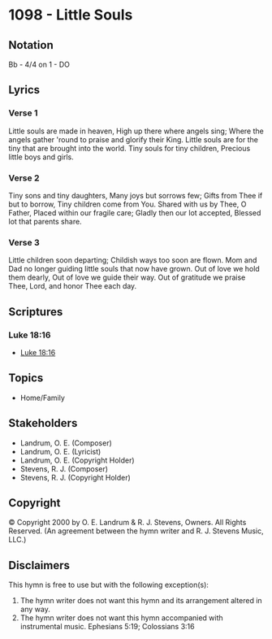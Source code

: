 # 1098 - Little Souls

## Notation

Bb - 4/4 on 1 - DO

## Lyrics

### Verse 1

Little souls are made in heaven, High up there where angels sing; Where the angels gather 'round to praise and glorify their King. Little souls are for the tiny that are brought into the world. Tiny souls for tiny children, Precious little boys and girls.

### Verse 2

Tiny sons and tiny daughters, Many joys but sorrows few; Gifts from Thee if but to borrow, Tiny children come from You. Shared with us by Thee, O Father, Placed within our fragile care; Gladly then our lot accepted, Blessed lot that parents share.

### Verse 3

Little children soon departing; Childish ways too soon are flown. Mom and Dad no longer guiding little souls that now have grown. Out of love we hold them dearly, Out of love we guide their way. Out of gratitude we praise Thee, Lord, and honor Thee each day.


## Scriptures

### Luke 18:16

- [Luke 18:16](https://www.biblegateway.com/passage/?search=Luke%2018%3A16)


## Topics

- Home/Family

## Stakeholders

- Landrum, O. E. (Composer)
- Landrum, O. E. (Lyricist)
- Landrum, O. E. (Copyright Holder)
- Stevens, R. J. (Composer)
- Stevens, R. J. (Copyright Holder)

## Copyright

© Copyright 2000 by O. E. Landrum & R. J. Stevens, Owners. All Rights Reserved.
(An agreement between the hymn writer and R. J. Stevens Music, LLC.)

## Disclaimers

This hymn is free to use but with the following exception(s):
1. The hymn writer does not want this hymn and its arrangement altered in any way.
2. The hymn writer does not want this hymn accompanied with instrumental music.
Ephesians 5:19; Colossians 3:16

